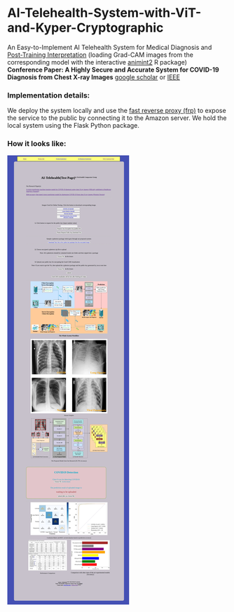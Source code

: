 # AI-Telehealth-System-with-ViT-and-Kyper-Cryptographic
An Easy-to-Implement AI Telehealth System for Medical Diagnosis and [Post-Training Interpretation](https://github.com/TyBruceChen/Animated2GradCAM) (loading Grad-CAM images from the corresponding model with the interactive [animint2](https://github.com/animint/animint2) R package) <br>
**Conference Paper: A Highly Secure and Accurate System for COVID-19 Diagnosis from Chest X-ray Images** [google scholar](https://scholar.google.com/citations?view_op=view_citation&hl=en&user=r2ZKGxAAAAAJ&citation_for_view=r2ZKGxAAAAAJ:d1gkVwhDpl0C) or [IEEE](https://ieeexplore.ieee.org/abstract/document/10658795)

### Implementation details: 
We deploy the system locally and use the [fast reverse proxy (frp)](https://github.com/fatedier/frp) to expose the service to the public by connecting it to the Amazon server. We hold the local system using the Flask Python package.

### How it looks like:

![Web App](GitHub-Pictures/AI-Telehealth-Flask-Web-App2.jpeg)

